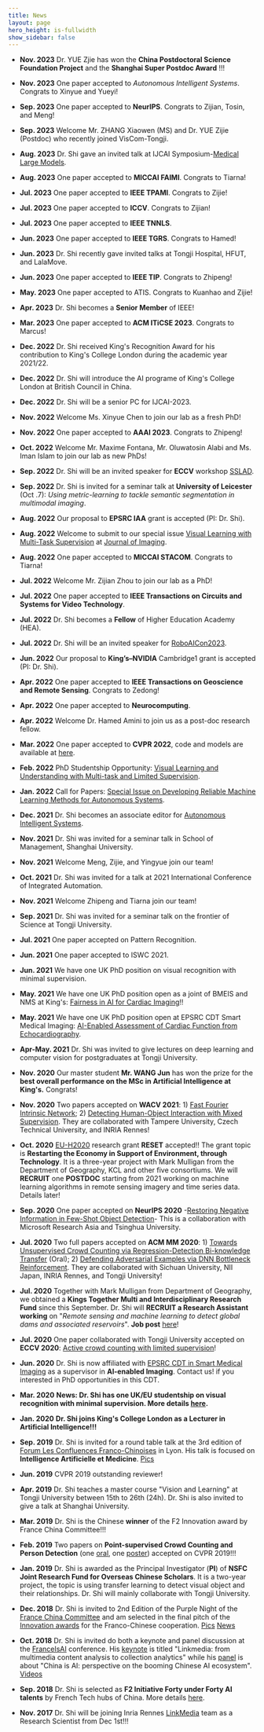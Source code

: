 ```yaml
---
title: News
layout: page
hero_height: is-fullwidth
show_sidebar: false
---
```

- **Nov. 2023** Dr. YUE Zjie has won the <B>China Postdoctoral Science Foundation Project</B> and the <B>Shanghai Super Postdoc Award</B> !!!
- **Nov. 2023** One paper accepted to <em>Autonomous Intelligent Systems</em>. Congrats to Xinyue and Yueyi!
- **Sep. 2023** One paper accepted to <B>NeurIPS</B>. Congrats to Zijian, Tosin, and Meng!
- **Sep. 2023** Welcome Mr. ZHANG Xiaowen (MS) and Dr. YUE Zijie (Postdoc) who recently joined VisCom-Tongji.  
- **Aug. 2023** Dr. Shi gave an invited talk at IJCAI Symposium-[Medical Large Models](https://www.cair-cas.org.hk/article/ijcai-medical-large-models). 
- **Aug. 2023** One paper accepted to <B>MICCAI FAIMI</B>. Congrats to Tiarna! 
- **Jul. 2023** One paper accepted to <B>IEEE TPAMI</B>. Congrats to Zijie! 
- **Jul. 2023** One paper accepted to <B>ICCV</B>. Congrats to Zijian! 
- **Jul. 2023** One paper accepted to <B>IEEE TNNLS</B>. 
- **Jun. 2023** One paper accepted to <B>IEEE TGRS</B>. Congrats to Hamed! 
- **Jun. 2023** Dr. Shi recently gave invited talks at Tongji Hospital, HFUT, and LalaMove.     
- **Jun. 2023** One paper accepted to <B>IEEE TIP</B>. Congrats to Zhipeng! 
- **May. 2023** One paper accepted to ATIS. Congrats to Kuanhao and Zijie! 
- **Apr. 2023** Dr. Shi becomes a <B>Senior Member</B> of IEEE!
- **Mar. 2023** One paper accepted to <B>ACM ITiCSE 2023</B>. Congrats to Marcus!
- **Dec. 2022** Dr. Shi received King's Recognition Award for his contribution to King's College London during the academic year 2021/22.
- **Dec. 2022** Dr. Shi will introduce the AI programe of King's College London at British Council in China.
- **Dec. 2022** Dr. Shi will be a senior PC for IJCAI-2023.
- **Nov. 2022** Welcome Ms. Xinyue Chen to join our lab as a fresh PhD!
- **Nov. 2022** One paper accepted to <B>AAAI 2023</B>. Congrats to Zhipeng!
- **Oct. 2022**  Welcome Mr. Maxime Fontana, Mr. Oluwatosin Alabi and Ms. Iman Islam to join our lab as new PhDs!
- **Sep. 2022**  Dr. Shi will be an invited speaker for <B>ECCV</B> workshop [SSLAD](https://sslad2022.github.io/pages/speakers.html).
- **Sep. 2022**  Dr. Shi is invited for a seminar talk at <B>University of Leicester</B> (Oct .7): <i>Using metric-learning to tackle semantic segmentation in multimodal imaging</i>.
- **Aug. 2022**  Our proposal to <B>EPSRC IAA</B> grant is accepted (PI: Dr. Shi).
- **Aug. 2022**  Welcome to submit to our special issue [Visual Learning with Multi-Task Supervision](https://www.mdpi.com/journal/jimaging/special_issues/73YBDM62Q5) at [Journal of Imaging](https://www.mdpi.com/journal/jimaging).
- **Aug. 2022**  One paper accepted to <B>MICCAI STACOM</B>. Congrats to Tiarna!
- **Jul. 2022**  Welcome Mr. Zijian Zhou to join our lab as a PhD!
- **Jul. 2022**  One paper accepted to <B>IEEE Transactions on Circuits and Systems for Video Technology</B>.
- **Jul. 2022**  Dr. Shi becomes a <B>Fellow</B> of Higher Education Academy (HEA).
- **Jul. 2022**  Dr. Shi will be an invited speaker for [RoboAICon2023](https://2023.theresearchcatalyst-robo.com/#invited).
- **Jun. 2022**  Our proposal to <B>King’s–NVIDIA</B> Cambridge1 grant is accepted (PI: Dr. Shi).

- **Apr. 2022**  One paper accepted to <B>IEEE Transactions on Geoscience and Remote Sensing</B>. Congrats to Zedong!
- **Apr. 2022**  One paper accepted to <B>Neurocomputing</B>.
- **Apr. 2022**  Welcome Dr. Hamed Amini to join us as a post-doc research fellow. 
- **Mar. 2022**  One paper accepted to <B>CVPR 2022</B>, code and models are available at [here](https://github.com/dyabel/detpro).
- **Feb. 2022**  PhD Studentship Opportunity: [Visual Learning and Understanding with Multi-task and Limited Supervision](https://www.findaphd.com/phds/project/visual-learning-and-understanding-with-multi-task-and-limited-supervision/?p142242).
- **Jan. 2022**  Call for Papers: [Special Issue on Developing Reliable Machine Learning Methods for Autonomous Systems](https://www.springer.com/journal/43684/updates/20046000).

- **Dec. 2021**  Dr. Shi becomes an associate editor for [Autonomous Intelligent Systems](https://www.google.com/url?q=https%3A%2F%2Fwww.springer.com%2Fjournal%2F43684&sa=D&sntz=1&usg=AFQjCNE9AV4remuoK32e8RFo9P0cgyjalQ).
- **Nov. 2021**  Dr. Shi was invited for a seminar talk in School of Management, Shanghai University.


- **Nov. 2021** Welcome Meng, Zijie, and Yingyue join our team!
- **Oct. 2021** Dr. Shi was invited for a talk at 2021 International Conference of Integrated Automation. 
- **Nov. 2021** Welcome Zhipeng and Tiarna join our team!
- **Sep. 2021** Dr. Shi was invited for a seminar talk on the frontier of Science at Tongji University. 
- **Jul. 2021** One paper accepted on Pattern Recognition.
- **Jun. 2021** One paper accepted to ISWC 2021.

- **Jun. 2021** We have one UK PhD position on visual recognition with minimal supervision.
- **May. 2021** We have one UK PhD position open as a joint of BMEIS and NMS at King's: [Fairness in AI for Cardiac Imaging](https://www.kcl.ac.uk/study-legacy/funding/fairness-in-ai-for-cardiac-imaging)!!
- **May. 2021** We have one UK PhD position open at EPSRC CDT Smart Medical Imaging: [AI-Enabled Assessment of Cardiac Function from Echocardiography](https://www.imagingcdt.com/project/ai-enabled-assessment-of-cardiac-function-from-echocardiography/).
- **Apr-May. 2021** Dr. Shi was invited to give lectures on deep learning and computer vision for postgraduates at Tongji University.
- **Nov. 2020** Our master student <B>Mr. WANG Jun</B> has won the prize for the <B>best overall performance on the MSc in Artificial Intelligence at King's.</B> Congrats!
- **Nov. 2020** Two papers accepted on <B>WACV 2021</B>: 1) [Fast Fourier Intrinsic Network](https://arxiv.org/abs/2011.04612v1); 2) [Detecting Human-Object Interaction with Mixed Supervision](https://arxiv.org/abs/2011.04971). They are collaborated with Tampere University, Czech Technical University, and INRIA Rennes!
- **Oct. 2020** [EU-H2020](https://ec.europa.eu/programmes/horizon2020/en) research grant <B>RESET</B> accepted!! The grant topic is <B>Restarting the Economy in Support of Environment, through Technology</B>. It is a three-year project with Mark Mulligan from the Department of Geography, KCL and other five consortiums. We will <B>RECRUIT</B> one <B>POSTDOC</B> starting from 2021 working on machine learning algorithms in remote sensing imagery and time series data. Details later!
- **Sep. 2020** One paper accepted on <B>NeurIPS 2020</B> -[Restoring Negative Information in Few-Shot Object Detection](https://arxiv.org/abs/2010.11714)- This is a collaboration with Microsoft Research Asia and Tsinghua University.
- **Jul. 2020** Two full papers accepted on <B>ACM MM 2020</B>: 1) [Towards Unsupervised Crowd Counting via Regression-Detection Bi-knowledge Transfer](https://arxiv.org/abs/2008.05383) (Oral); 2) [Defending Adversarial Examples via DNN Bottleneck Reinforcement](https://arxiv.org/abs/2008.05230). They are collaborated with Sichuan University, NII Japan, INRIA Rennes, and Tongji University!
- **Jul. 2020** Together with Mark Mulligan from Department of Geography, we obtained a <B>Kings Together Multi and Interdisciplinary Research Fund</B> since this September. Dr. Shi will <B>RECRUIT a Research Assistant working</B> on "<i>Remote sensing and machine learning to detect global dams and associated reservoirs</i>". <B>Job post</B> [here](https://sites.google.com/site/miaojingshi/home/opportunities)!
- **Jul. 2020** One paper collaborated with Tongji University accepted on <B>ECCV 2020</B>: [Active crowd counting with limited supervision](https://arxiv.org/pdf/2007.06334.pdf)!
- **Jun. 2020** Dr. Shi is now affiliated with [EPSRC CDT in Smart Medical Imaging](https://www.imagingcdt.com/) as a supervisor in <B>AI-enabled Imaging</B>. Contact us! if you interested in PhD opportunities in this CDT.
- **Mar. 2020** <B>News: Dr. Shi has one UK/EU studentship on visual recognition with minimal supervision. More details [here](https://sites.google.com/site/miaojingshi/home/opportunities).</B>
- **Jan. 2020** <B>Dr. Shi joins King's College London as a Lecturer in Artificial Intelligence!!! </B>
- **Sep. 2019** Dr. Shi is invited for a round table talk at the 3rd edition of [Forum Les Confluences Franco-Chinoises](https://prospective-innovation.org/agenda/forum-confluences-franco-chinoises-2/) in Lyon. His talk is focused on <B>Intelligence Artificielle et Medicine</B>. [Pics](https://sites.google.com/site/miaojingshi/home/highlights)
- **Jun. 2019** CVPR 2019 outstanding reviewer!
- **Apr. 2019** Dr. Shi teaches a master course "Vision and Learning" at Tongji University between 15th to 26th (24h). Dr. Shi is also invited to give a talk at Shanghai University.
- **Mar. 2019** Dr. Shi is the Chinese <B>winner</B> of the F2 Innovation award by France China Committee!!!
- **Feb. 2019** Two papers on <B>Point-supervised Crowd Counting and Person Detection</B> (one [oral](https://arxiv.org/abs/1904.01333), one [poster](https://arxiv.org/abs/1807.01989)) accepted on CVPR 2019!!!
- **Jan. 2019** Dr. Shi is awarded as the Principal Investigator (<B>PI</B>) of <B>NSFC Joint Research Fund for Overseas Chinese Scholars</B>. It is a two-year project, the topic is using transfer learning to detect visual object and their relationships. Dr. Shi will mainly collaborate with Tongji University.
- **Dec. 2018** Dr. Shi is invited to 2nd Edition of the Purple Night of the [France China Committee](https://twitter.com/CFC_Officiel?lang=en&lang=en) and am selected in the final pitch of the [Innovation awards](http://french.peopledaily.com.cn/Economie/n3/2018/1207/c31355-9526393.html) for the Franco-Chinese cooperation. [Pics](https://sites.google.com/site/miaojingshi/home/highlights) [News](http://world.people.com.cn/n1/2018/1206/c1002-30448105-8.html)
- **Oct. 2018** Dr. Shi is invited do both a keynote and panel discussion at the [FranceIsAI](https://francedigitale.org/conferences/conference-2018) conference. His [keynote](https://www.youtube.com/watch?v=6kO7MRpLSuk&list=PL24oeJ7QCpOFd1pibKJ9ju9nyWrmcH_4p&index=26) is titled "Linkmedia: from multimedia content analysis to collection analytics" while his [panel](https://www.youtube.com/watch?v=IsFgcIwdaKc&list=PL24oeJ7QCpOFd1pibKJ9ju9nyWrmcH_4p&index=37&t=4s) is about "China is AI: perspective on the booming Chinese AI ecosystem". [Videos](https://sites.google.com/site/miaojingshi/home/highlights)
- **Sep. 2018** Dr. Shi is selected as <B>F2 Initiative Forty under Forty AI talents</B> by French Tech hubs of China. More details [here](https://f2initiative.com/).
- **Nov. 2017** Dr. Shi will be joining Inria Rennes [LinkMedia](https://www.inria.fr/en/list-project-teams) team as a Research Scientist from Dec 1st!!!
